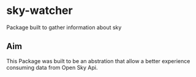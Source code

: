 # sky-watcher

Package built to gather information about sky

## Aim

This Package was built to be an abstration that allow a better experience consuming data from Open Sky Api. 
